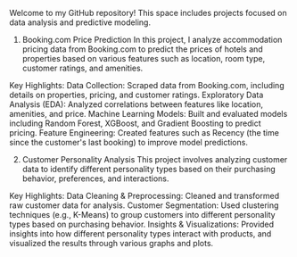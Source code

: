 Welcome to my GitHub repository! This space includes projects focused on data analysis and predictive modeling.

1. Booking.com Price Prediction
In this project, I analyze accommodation pricing data from Booking.com to predict the prices of hotels and properties based on various features such as location, room type, customer ratings, and amenities.

Key Highlights:
Data Collection: Scraped data from Booking.com, including details on properties, pricing, and customer ratings.
Exploratory Data Analysis (EDA): Analyzed correlations between features like location, amenities, and price.
Machine Learning Models: Built and evaluated models including Random Forest, XGBoost, and Gradient Boosting to predict pricing.
Feature Engineering: Created features such as Recency (the time since the customer's last booking) to improve model predictions.

2. Customer Personality Analysis
This project involves analyzing customer data to identify different personality types based on their purchasing behavior, preferences, and interactions.

Key Highlights:
Data Cleaning & Preprocessing: Cleaned and transformed raw customer data for analysis.
Customer Segmentation: Used clustering techniques (e.g., K-Means) to group customers into different personality types based on purchasing behavior.
Insights & Visualizations: Provided insights into how different personality types interact with products, and visualized the results through various graphs and plots.
